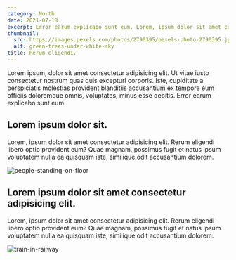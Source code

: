 ```yaml
---
category: North
date: 2021-07-18
excerpt: Error earum explicabo sunt eum. Lorem, ipsum dolor sit amet consectetur adipisicing elit. Rerum eligendi libero optio provident eum?
thumbnail:
  src: https://images.pexels.com/photos/2790395/pexels-photo-2790395.jpeg?w=640
  alt: green-trees-under-white-sky
title: Rerum eligendi.
---
```


Lorem ipsum, dolor sit amet consectetur adipisicing elit. Ut vitae iusto consectetur nostrum quas quis excepturi corporis. Iste, cupiditate a perspiciatis molestias provident blanditiis accusantium ex tempore eum officiis doloremque omnis, voluptates, minus esse debitis. Error earum explicabo sunt eum.

## Lorem ipsum dolor sit.

Lorem, ipsum dolor sit amet consectetur adipisicing elit. Rerum eligendi libero optio provident eum? Quae magnam, possimus fugit et natus ipsum voluptatem nulla ea quisquam iste, similique odit accusantium dolorem.

![people-standing-on-floor](https://images.pexels.com/photos/1311441/pexels-photo-1311441.jpeg?w=640)

## Lorem ipsum dolor sit amet consectetur adipisicing elit.

Lorem, ipsum dolor sit amet consectetur adipisicing elit. Rerum eligendi libero optio provident eum? Quae magnam, possimus fugit et natus ipsum voluptatem nulla ea quisquam iste, similique odit accusantium dolorem.

![train-in-railway](https://images.pexels.com/photos/2790396/pexels-photo-2790396.jpeg?w=640)
